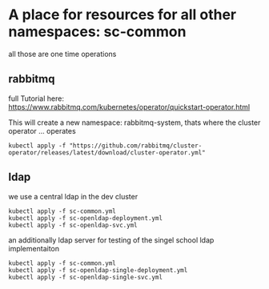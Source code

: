 # A place for resources for all other namespaces: sc-common

all those are one time operations

## rabbitmq
full Tutorial here: https://www.rabbitmq.com/kubernetes/operator/quickstart-operator.html

This will create a new namespace: rabbitmq-system, thats where the cluster operator ... operates
```
kubectl apply -f "https://github.com/rabbitmq/cluster-operator/releases/latest/download/cluster-operator.yml"
```

## ldap
we use a central ldap in the dev cluster
```
kubectl apply -f sc-common.yml
kubectl apply -f sc-openldap-deployment.yml
kubectl apply -f sc-openldap-svc.yml
```
an additionally ldap server for testing of the singel school ldap implementaiton
```
kubectl apply -f sc-common.yml
kubectl apply -f sc-openldap-single-deployment.yml
kubectl apply -f sc-openldap-single-svc.yml
```
